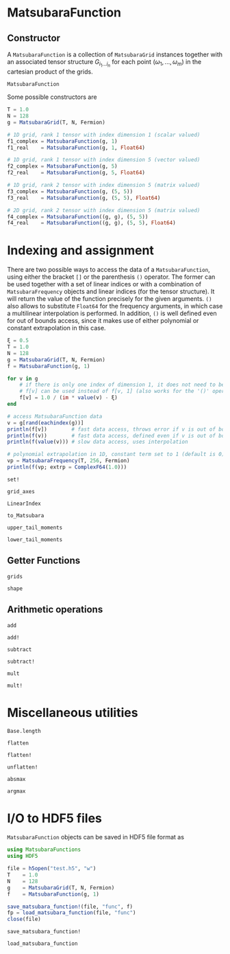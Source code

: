 # MatsubaraFunction

## Constructor

A `MatsubaraFunction` is a collection of `MatsubaraGrid` instances together with an associated tensor structure $G_{i_1...i_n}$ for each point $(\omega_1, ..., \omega_m)$ in the cartesian product of the grids. 

```@docs
MatsubaraFunction
```

Some possible constructors are

```julia
T = 1.0
N = 128
g = MatsubaraGrid(T, N, Fermion)

# 1D grid, rank 1 tensor with index dimension 1 (scalar valued)
f1_complex = MatsubaraFunction(g, 1) 
f1_real    = MatsubaraFunction(g, 1, Float64) 

# 1D grid, rank 1 tensor with index dimension 5 (vector valued)
f2_complex = MatsubaraFunction(g, 5) 
f2_real    = MatsubaraFunction(g, 5, Float64) 

# 1D grid, rank 2 tensor with index dimension 5 (matrix valued)
f3_complex = MatsubaraFunction(g, (5, 5)) 
f3_real    = MatsubaraFunction(g, (5, 5), Float64) 

# 2D grid, rank 2 tensor with index dimension 5 (matrix valued)
f4_complex = MatsubaraFunction((g, g), (5, 5)) 
f4_real    = MatsubaraFunction((g, g), (5, 5), Float64) 
```

# Indexing and assignment

There are two possible ways to access the data of a `MatsubaraFunction`, using either the bracket `[]` or the parenthesis `()` operator. The former can be used together with a set of linear indices or with a combination of `MatsubaraFrequency` objects and linear indices (for the tensor structure). It will return the value of the function precisely for the given arguments. `()` also allows to substitute `Float64` for the frequency arguments, in which case a multilinear interpolation is performed. In addition, `()` is well defined even for out of bounds access, since it makes use of either polynomial or constant extrapolation in this case.

```julia
ξ = 0.5
T = 1.0
N = 128
g = MatsubaraGrid(T, N, Fermion)
f = MatsubaraFunction(g, 1)

for v in g
    # if there is only one index of dimension 1, it does not need to be specified, i.e. 
    # f[v] can be used instead of f[v, 1] (also works for the '()' operator)
    f[v] = 1.0 / (im * value(v) - ξ)
end 

# access MatsubaraFunction data
v = g[rand(eachindex(g))]
println(f[v])        # fast data access, throws error if v is out of bounds
println(f(v))        # fast data access, defined even if v is out of bounds
println(f(value(v))) # slow data access, uses interpolation 

# polynomial extrapolation in 1D, constant term set to 1 (default is 0)
vp = MatsubaraFrequency(T, 256, Fermion)
println(f(vp; extrp = ComplexF64(1.0))) 
```

```@docs
set!
```

```@docs
grid_axes
```

```@docs
LinearIndex
```

```@docs
to_Matsubara
```

```@docs
upper_tail_moments
```

```@docs
lower_tail_moments
```

## Getter Functions

```@docs
grids
```

```@docs
shape
```

## Arithmetic operations

```@docs
add
```

```@docs
add!
```

```@docs
subtract
```

```@docs
subtract!
```

```@docs
mult
```

```@docs
mult!
```

# Miscellaneous utilities

```@docs
Base.length
```

```@docs
flatten
```

```@docs
flatten!
```

```@docs
unflatten!
```

```@docs
absmax
```

```@docs
argmax
```

# I/O to HDF5 files

`MatsubaraFunction` objects can be saved in HDF5 file format as

```julia
using MatsubaraFunctions 
using HDF5

file = h5open("test.h5", "w")
T    = 1.0
N    = 128
g    = MatsubaraGrid(T, N, Fermion)
f    = MatsubaraFunction(g, 1)

save_matsubara_function!(file, "func", f)
fp = load_matsubara_function(file, "func")
close(file)
```

```@docs
save_matsubara_function!
```    

```@docs
load_matsubara_function
```    